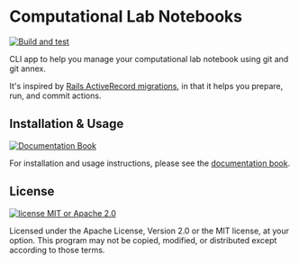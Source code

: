 # Computational Lab Notebooks

[![Build and test](https://github.com/mooreryan/computational_lab_notebooks/actions/workflows/build_and_test.yml/badge.svg)](https://github.com/mooreryan/computational_lab_notebooks/actions/workflows/build_and_test.yml)

CLI app to help you manage your computational lab notebook using git
and git annex.

It's inspired by [Rails ActiveRecord
migrations](https://guides.rubyonrails.org/active_record_migrations.html#running-migrations),
in that it helps you prepare, run, and commit actions.

## Installation & Usage

[![Documentation
Book](https://img.shields.io/badge/docs-Book-blue)](https://mooreryan.github.io/cln_docs/)

For installation and usage instructions, please see the [documentation
book](https://mooreryan.github.io/cln_docs/).

## License

[![license MIT or Apache
2.0](https://img.shields.io/badge/license-MIT%20or%20Apache%202.0-blue)](https://github.com/mooreryan/computational_lab_notebooks)

Licensed under the Apache License, Version 2.0 or the MIT license, at
your option. This program may not be copied, modified, or distributed
except according to those terms.
